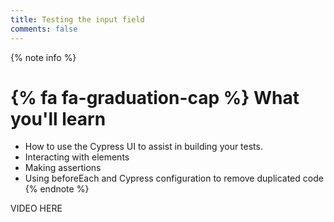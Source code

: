 ```yaml
---
title: Testing the input field
comments: false
---
```


{% note info %}
# {% fa fa-graduation-cap %} What you'll learn

- How to use the Cypress UI to assist in building your tests.
- Interacting with elements
- Making assertions
- Using beforeEach and Cypress configuration to remove duplicated code
{% endnote %}

VIDEO HERE

